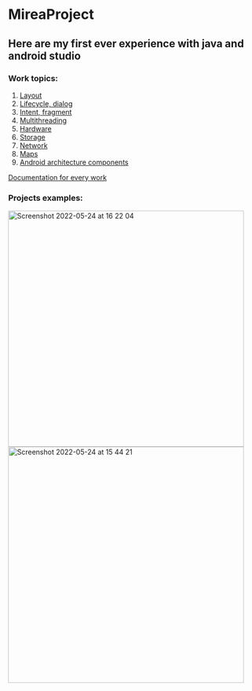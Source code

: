 # MireaProject

## Here are my first ever experience with java and android studio

### Work topics:

1. [Layout](./practice1)
2. [Lifecycle, dialog](./practice2)
3. [Intent, fragment](./practice3)
4. [Multithreading](./practice4)
5. [Hardware](./practice5)
6. [Storage](./practice6)
7. [Network](./practice7)
8. [Maps](./practice8)
9. [Android architecture components](./practice9)

[Documentation for every work](./Docs)

### Projects examples:

<img height="480" alt="Screenshot 2022-05-24 at 16 22 04" src="https://user-images.githubusercontent.com/56413002/170045474-034b1a77-cba7-4008-95a1-b97bc156a363.png">
<img align="left" height="480" alt="Screenshot 2022-05-24 at 15 44 21" src="https://user-images.githubusercontent.com/56413002/170037804-2741ba28-915a-49b0-b59d-3d419766a305.png">

